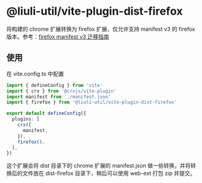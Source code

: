 # @liuli-util/vite-plugin-dist-firefox

将构建的 chrome 扩展转换为 firefox 扩展，仅允许支持 manifest v3 的 firefox 版本。参考：[firefox manifest v3 迁移指南](https://extensionworkshop.com/documentation/develop/manifest-v3-migration-guide/)

## 使用

在 vite.config.ts 中配置

```ts
import { defineConfig } from 'vite'
import { crx } from '@crxjs/vite-plugin'
import manifest from './manifest.json'
import { firefox } from '@liuli-util/vite-plugin-dist-firefox'

export default defineConfig({
  plugins: [
    crx({
      manifest,
    }),
    firefox(),
  ],
})
```

这个扩展会将 dist 目录下的 chrome 扩展的 manifest.json 做一些转换，并将转换后的文件放在 dist-firefox 目录下，稍后可以使用 web-ext 打包 zip 并提交。
